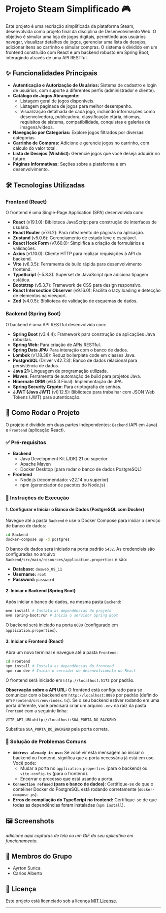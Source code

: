 # Projeto Steam Simplificado 🎮

Este projeto é uma recriação simplificada da plataforma Steam, desenvolvida como projeto final da disciplina de Desenvolvimento Web. O objetivo é simular uma loja de jogos digitais, permitindo aos usuários navegar, visualizar detalhes de jogos, gerenciar uma lista de desejos, adicionar itens ao carrinho e simular compras. O sistema é dividido em um frontend construído com React e um backend robusto em Spring Boot, interagindo através de uma API RESTful.

## ✨ Funcionalidades Principais

* **Autenticação e Autorização de Usuários:** Sistema de cadastro e login de usuários, com suporte a diferentes perfis (administrador e cliente).
* **Catálogo de Jogos Abrangente:**
    * Listagem geral de jogos disponíveis.
    * Listagem paginada de jogos para melhor desempenho.
    * Visualização detalhada de cada jogo, incluindo informações como desenvolvedora, publicadora, classificação etária, idiomas, requisitos de sistema, compatibilidade, conquistas e galerias de imagens/vídeos.
* **Navegação por Categorias:** Explore jogos filtrados por diversas categorias.
* **Carrinho de Compras:** Adicione e gerencie jogos no carrinho, com cálculo do valor total.
* **Lista de Desejos (Wishlist):** Gerencie jogos que você deseja adquirir no futuro.
* **Páginas Informativas:** Seções sobre a plataforma e em desenvolvimento.

## 🛠️ Tecnologias Utilizadas

### Frontend (React)

O frontend é uma Single-Page Application (SPA) desenvolvida com:

* **React** (v19.1.0): Biblioteca JavaScript para construção de interfaces de usuário.
* **React Router** (v7.6.2): Para roteamento de páginas na aplicação.
* **Zustand** (v5.0.6): Gerenciamento de estado leve e escalável.
* **React Hook Form** (v7.60.0): Simplifica a criação de formulários e validações.
* **Axios** (v1.10.0): Cliente HTTP para realizar requisições à API do backend.
* **Vite** (v6.3.5): Ferramenta de build rápida para desenvolvimento frontend.
* **TypeScript** (~5.8.3): Superset de JavaScript que adiciona tipagem estática.
* **Bootstrap** (v5.3.7): Framework de CSS para design responsivo.
* **React Intersection Observer** (v9.16.0): Facilita o lazy loading e detecção de elementos na viewport.
* **Zod** (v4.0.5): Biblioteca de validação de esquemas de dados.

### Backend (Spring Boot)

O backend é uma API RESTful desenvolvida com:

* **Spring Boot** (v3.4.4): Framework para construção de aplicações Java robustas.
* **Spring Web:** Para criação de APIs RESTful.
* **Spring Data JPA:** Para interação com o banco de dados.
* **Lombok** (v1.18.38): Reduz boilerplate code em classes Java.
* **PostgreSQL** (Driver v42.7.3): Banco de dados relacional para persistência de dados.
* **Java 21:** Linguagem de programação utilizada.
* **Maven:** Ferramenta de automação de build para projetos Java.
* **Hibernate ORM** (v6.5.3.Final): Implementação de JPA.
* **Spring Security Crypto:** Para criptografia de senhas.
* **JJWT (Java JWT)** (v0.12.5): Biblioteca para trabalhar com JSON Web Tokens (JWT) para autenticação.

## 🚀 Como Rodar o Projeto

O projeto é dividido em duas partes independentes: `Backend` (API em Java) e `Frontend` (aplicação React).

### ✅ Pré-requisitos

* **Backend**
    * Java Development Kit (JDK) 21 ou superior
    * Apache Maven
    * Docker Desktop (para rodar o banco de dados PostgreSQL)
* **Frontend**
    * Node.js (recomendado: v22.14 ou superior)
    * npm (gerenciador de pacotes do Node.js)

### 🔧 Instruções de Execução

#### 1. Configurar e Iniciar o Banco de Dados (PostgreSQL com Docker)

Navegue até a pasta `Backend` e use o Docker Compose para iniciar o serviço de banco de dados:

```bash
cd Backend
docker-compose up -d postgres
````

O banco de dados será iniciado na porta padrão `5432`. As credenciais são configuradas no arquivo `Backend/src/main/resources/application.properties` e são:

  * **Database:** `desweb_09_11`
  * **Username:** `root`
  * **Password:** `password`

#### 2\. Iniciar o Backend (Spring Boot)

Após iniciar o banco de dados, na mesma pasta `Backend`:

```bash
mvn install # Instala as dependências do projeto
mvn spring-boot:run # Inicia o servidor Spring Boot
```

O backend será iniciado na porta `8080` (configurado em `application.properties`).

#### 3\. Iniciar o Frontend (React)

Abra um novo terminal e navegue até a pasta `Frontend`:

```bash
cd Frontend
npm install # Instala as dependências do frontend
npm run dev # Inicia o servidor de desenvolvimento do React
```

O frontend será iniciado em `http://localhost:5173` por padrão.

**Observação sobre a API URL:** O frontend está configurado para se comunicar com o backend em `http://localhost:8080` por padrão (definido em `Frontend/src/env/index.ts`). Se o seu backend estiver rodando em uma porta diferente, você precisará criar um arquivo `.env` na raiz da pasta `Frontend` com a seguinte linha:

```
VITE_API_URL=http://localhost:SUA_PORTA_DO_BACKEND
```

Substitua `SUA_PORTA_DO_BACKEND` pela porta correta.

### 🐛 Solução de Problemas Comuns

  * **`Address already in use`:** Se você vir esta mensagem ao iniciar o backend ou frontend, significa que a porta necessária já está em uso. Você pode:
      * Mudar a porta no `application.properties` (para o backend) ou `vite.config.ts` (para o frontend).
      * Encerrar o processo que está usando a porta.
  * **`Connection refused` (para o banco de dados):** Certifique-se de que o contêiner Docker do PostgreSQL está rodando corretamente (`docker-compose ps`).
  * **Erros de compilação do TypeScript no frontend:** Certifique-se de que todas as dependências foram instaladas (`npm install`).

## 🖼️ Screenshots

*adicione aqui capturas de tela ou um GIF do seu aplicativo em funcionamento.*

## 👥 Membros do Grupo

  * Ayrton Surica
  * Carlos Alberto

## 📄 Licença

Este projeto está licenciado sob a licença [MIT License](https://opensource.org/licenses/MIT).

-----
